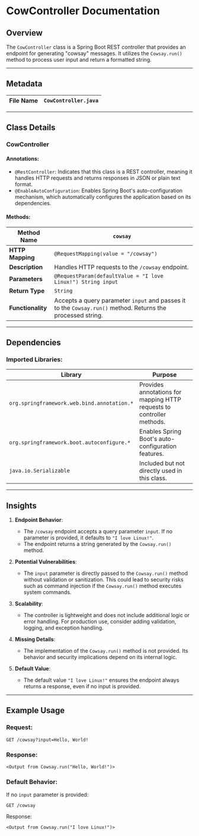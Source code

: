 # CowController Documentation

## Overview

The `CowController` class is a Spring Boot REST controller that provides an endpoint for generating "cowsay" messages. It utilizes the `Cowsay.run()` method to process user input and return a formatted string.

---

## Metadata

| **File Name** | `CowController.java` |
|---------------|-----------------------|

---

## Class Details

### **CowController**

#### Annotations:
- `@RestController`: Indicates that this class is a REST controller, meaning it handles HTTP requests and returns responses in JSON or plain text format.
- `@EnableAutoConfiguration`: Enables Spring Boot's auto-configuration mechanism, which automatically configures the application based on its dependencies.

#### Methods:
| **Method Name** | `cowsay` |
|------------------|----------|
| **HTTP Mapping** | `@RequestMapping(value = "/cowsay")` |
| **Description**  | Handles HTTP requests to the `/cowsay` endpoint. |
| **Parameters**   | `@RequestParam(defaultValue = "I love Linux!") String input` |
| **Return Type**  | `String` |
| **Functionality**| Accepts a query parameter `input` and passes it to the `Cowsay.run()` method. Returns the processed string. |

---

## Dependencies

### Imported Libraries:
| **Library**                     | **Purpose**                                                                 |
|----------------------------------|-----------------------------------------------------------------------------|
| `org.springframework.web.bind.annotation.*` | Provides annotations for mapping HTTP requests to controller methods. |
| `org.springframework.boot.autoconfigure.*`  | Enables Spring Boot's auto-configuration features.                     |
| `java.io.Serializable`           | Included but not directly used in this class.                              |

---

## Insights

1. **Endpoint Behavior**:
   - The `/cowsay` endpoint accepts a query parameter `input`. If no parameter is provided, it defaults to `"I love Linux!"`.
   - The endpoint returns a string generated by the `Cowsay.run()` method.

2. **Potential Vulnerabilities**:
   - The `input` parameter is directly passed to the `Cowsay.run()` method without validation or sanitization. This could lead to security risks such as command injection if the `Cowsay.run()` method executes system commands.

3. **Scalability**:
   - The controller is lightweight and does not include additional logic or error handling. For production use, consider adding validation, logging, and exception handling.

4. **Missing Details**:
   - The implementation of the `Cowsay.run()` method is not provided. Its behavior and security implications depend on its internal logic.

5. **Default Value**:
   - The default value `"I love Linux!"` ensures the endpoint always returns a response, even if no input is provided.

---

## Example Usage

### Request:
```
GET /cowsay?input=Hello, World!
```

### Response:
```
<Output from Cowsay.run("Hello, World!")>
```

### Default Behavior:
If no `input` parameter is provided:
```
GET /cowsay
```

Response:
```
<Output from Cowsay.run("I love Linux!")>
```
